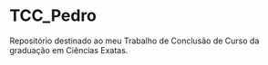 # TCC_Pedro
Repositório destinado ao meu Trabalho de Conclusão de Curso da graduação em Ciências Exatas.
